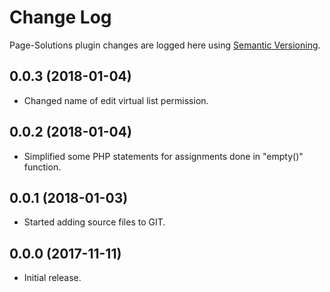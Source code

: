 # Change Log #

Page-Solutions plugin changes are logged here using <a href="http://semver.org/">Semantic Versioning</a>.

## 0.0.3 (2018-01-04) ##
* Changed name of edit virtual list permission.

## 0.0.2 (2018-01-04) ##
* Simplified some PHP statements for assignments done in "empty()" function.

## 0.0.1 (2018-01-03) ##
* Started adding source files to GIT.

## 0.0.0 (2017-11-11) ##
* Initial release.


